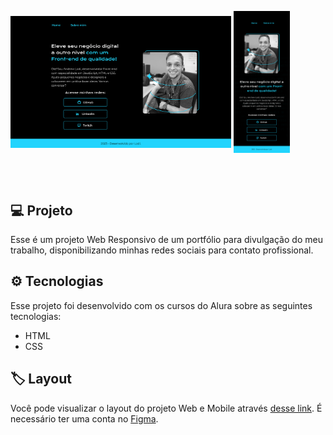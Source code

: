 <p>
  <img align="center" width="70%" src="github/preview-web.png" alt="Demonstração do projeto Web">
  <img align="center" width="18%" src="github/preview-mobile.png" alt="Demonstração do projeto Mobile">
</p>

<br></br>
## 💻 Projeto
Esse é um projeto Web Responsivo de um portfólio para divulgação do meu trabalho, disponibilizando minhas redes sociais para contato profissional.

## ⚙ Tecnologias
Esse projeto foi desenvolvido com os cursos do Alura sobre as seguintes tecnologias:

- HTML
- CSS

## 🏷 Layout
Você pode visualizar o layout do projeto Web e Mobile através 
[desse link](https://www.figma.com/file/fF3yzsQfeUNl62xT6GDhuZ/Portfolio-Web%2FMobile---Alura?type=design&node-id=0-1&t=ftM7zGotBGRIVok2-0).
É necessário ter uma conta no [Figma](https://www.figma.com).
